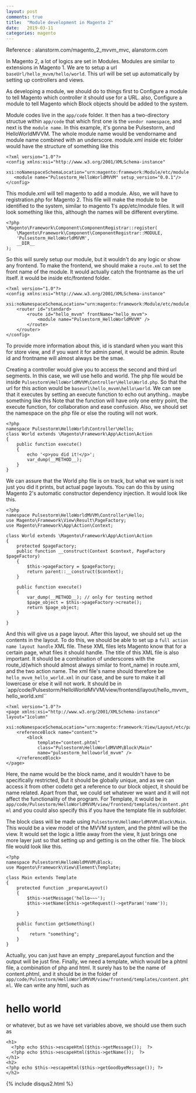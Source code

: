 ```yaml
---
layout: post
comments: true
title:  "Module development in Magento 2"
date:   2019-03-11
categories: magento
---
```


Reference : alanstorm.com/magento_2_mvvm_mvc, alanstorm.com

In Magento 2, a lot of logics are set in Modules.
Modules are similar to extensions in Magento 1.
We are to setup a url `baseUrl/hello_mvvm/hello/world`.
This url will be set up automatically by setting up controllers and views.

As developing a module, we should do to things first to
Configure a module to tell Magento which controller it should use for a URL. also,
Configure a module to tell Magento which Block objects should be added to the system.

Module codes live in the `app/code` folder.
It then has a two-directory structue within `app/code` that
which first one is the `vendor namespace`, and next is the `module name`.
In this example, it's gonna be Pulsestorm, and HelloWorldMVVM. 
The whole module name would be vendorname and module name combined with an underscore. 
module.xml inside etc folder would have the structure of something like this


```
<?xml version="1.0"?>
<config xmlns:xsi="http://www.w3.org/2001/XMLSchema-instance" 
   xsi:noNamespaceSchemaLocation="urn:magento:framework:Module/etc/module.xsd">
   <module name="Pulsestorm_HelloWorldMVVM" setup_version="0.0.1"/>
</config>
```

This module.xml will tell magento to add a module.
Also, we will have to registration.php for Magento 2.
This file will make the module to be identified to the system,
similar to magento 1's app/etc/module files.
It will look something like this, although the names will be different everytime.

```
<?php
\Magento\Framework\Component\ComponentRegistrar::register(
    \Magento\Framework\Component\ComponentRegistrar::MODULE,
    'Pulsestorm_HelloWorldMVVM',
    __DIR__
);
```

So this will surely setup our module, but it wouldn't do any logic or show any frontend.
To make the frontend, we should make a `route.xml` to set the front name of the module.
It would actually catch the frontname as the url itself.
it would be inside etc/frontend folder.

```
<?xml version="1.0"?>
<config xmlns:xsi="http://www.w3.org/2001/XMLSchema-instance"
    xsi:noNamespaceSchemaLocation="urn:magento:framework:Module/etc/module.xsd">
    <router id="standard>
        <route id="hello_mvvm" frontName="hello_mvvm">
            <module name="Pulsestorm_HelloWorldMVVM" />
        </route>
    </router>
</config>
```

To provide more information about this, id is standard when you want this for store view,
and if you want it for admin panel, it would be admin. Route id and frontname will almost always be the smae.

Creating a controller would give you to access the second and third url segments.
In this case, we will use hello and world. 
The php file would be inside `Pulsestorm\HelloWorldMVVM\Controller\Hello\World.php`.
So that the url for this action would be `baseurl\hello_mvvm\hello\world`.
We can see that it executes by setting an execute function to echo out anything.. maybe something like this
Note that the function will have only one entry point, the execute function, for collaboration and ease confusion.
Also, we should set the namespace on the php file or else the routing will not work.

```
<?php
namespace Pulsestorm\HelloWorld\Controller\Hello;
class World extends \Magento\Framework\App\Action\Action
{
    public function execute()
    {
        echo '<p>you did it!</p>';
        var_dump(__METHOD__);
    }
}

```

We can assure that the World php file is on track, but what we want is not just you did it prints,
but actual page layouts. You can do this by using Magento 2's automatic constructor dependency injection.
It would look like this.

```
<?php
namespace Pulsestorm\HelloWorldMVVM\Controller\Hello;
use Magento\Framework\View\Result\PageFactory;
use Magento\Framework\App\Action\Context;

class World extends \Magento\Framework\App\Action\Action
{
    protected $pageFactory;
    public function __construct(Context $context, PageFactory $pageFactory)
    {
        $this->pageFactory = $pageFactory;
        return parent::__construct($context); 
    }

    public function execute()
    {
        var_dump(__METHOD__); // only for testing method
        $page_object = $this->pageFactory->create();
        return $page_object;
    }

}
```

And this will give us a page layout.
After this layout, we should set up the contents in the layout.
To do this, we should be able to set up a `full action name layout handle` XML file.
These XML files lets Magento know that for a certain page, what files it should handle.
The title of this XML file is also important. 
It should be a combination of underscores with the route_id(which should almost always similar to front_name) in route.xml,
and the two action name. 
The xml file's name should therefore be `hello_mvvm_hello_world.xml` in our case, and be sure to make it all lowercase 
or else it will not work. It should be in `app/code/Pulsestorm/HelloWorldMVVM/view/frontend/layout/hello_mvvm_hello_world.xml``

```
<?xml version="1.0"?>
<page xmlns:xsi="http://www.w3.org/2001/XMLSchema-instance" layout="1column" 
    xsi:noNamespaceSchemaLocation="urn:magento:framework:View/Layout/etc/page_configuration.xsd">
    <referenceBlock name="content">
        <block
            template="content.phtml"
            class="Pulsestorm\HelloWorldMVVM\Block\Main"
            name="pulsestorm_helloworld_mvvm" />
    </referenceBlock>
</page>
```
Here, the name would be the block name,
and it wouldn't have to be specifically restricted, 
But it should be globally unique, and as we can access it from 
other codeto get a reference to our block object, it should be name related.
Apart from that, we could set whatever we want and it will not affect the functionality of the program.
For Template, it would be in `app/code/Pulsestorm/HelloWorldMVVM/view/frontend/templates/content.phtml`
and you could also specify this if you have the template file in subfolder.

The block class will be made using `Pulsestorm\HelloWorldMVVM\Block\Main`.
This would be a view model of the MVVM system, and the phtml will be the view.
It would set the logic a little away from the view, 
It just brings one more layer just so that setting up and getting is on the other file.
The block file would look like this.

```
<?php
namespace Pulsestorm\HelloWoldMVVM\Block;
use Magento\Framework\View\Element\Template;

class Main extends Template
{
    protected function _prepareLayout()
    {
        $this->setMessage('hello~~~');
        $this->setName($this->getRequest()->getParam('name'));

    }

    public function getSomething()
    {
         return "something";
    }
}
``` 

Actually, you can just have an empty _prepareLayout function and 
the output will be just fine.
Finally, we need a template, which would be a phtml file, 
a combination of php and html.
It surely has to be the name of content.phtml, and it should be in the folder of
`app/code/Pulsestorm/HelloWorldMVVM/view/frontend/templates/content.phtml`.
We can write any html, such as <h1>hello world</h1> or whatever, but as we have 
set variables above, we should use them such as

```
<h1>
  <?php echo $this->escapeHtml($this->getMessage());  ?>
  <?php echo $this->escapeHtml($this->getName());  ?>
</h1>
<h2>
<?php echo $this->escapeHtml($this->getGoodbyeMessage()); ?>
</h2>

```

{% include disqus2.html %}
